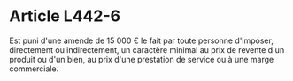 # Article L442-6

Est puni d'une amende de 15 000 € le fait par toute personne d'imposer, directement ou indirectement, un caractère minimal au prix de revente d'un produit ou d'un bien, au prix d'une prestation de service ou à une marge commerciale.
